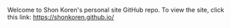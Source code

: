Welcome to Shon Koren's personal site GitHub repo. To view the site, click this link: https://shonkoren.github.io/
